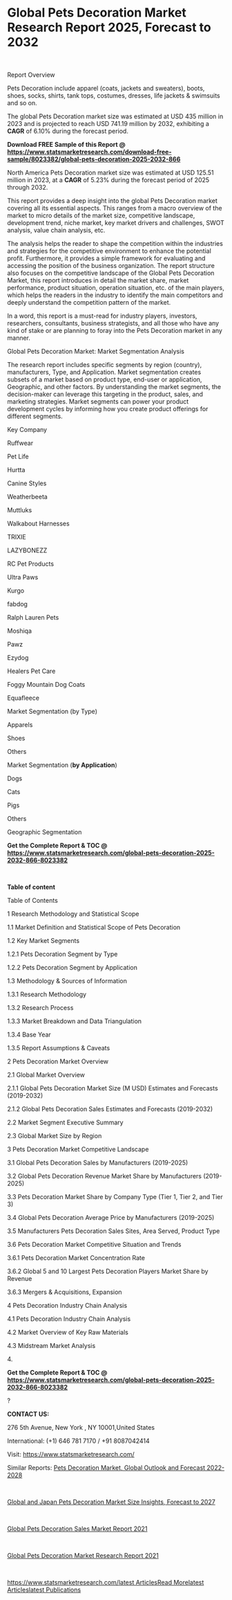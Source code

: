 <h1>Global Pets Decoration Market Research Report 2025, Forecast to 2032</h1><br/><p>Report Overview</p>
 
 
 
 <p>Pets Decoration include apparel (coats, jackets and sweaters), boots, shoes, socks, shirts, tank tops, costumes, dresses, life jackets & swimsuits and so on.</p>
 
 
 
 <p>The global Pets Decoration market size was estimated at USD 435 million in 2023 and is projected to reach USD 741.19 million by 2032, exhibiting a <strong>CAGR</strong> of 6.10% during the forecast period.</p>
 
 
 
 <p><strong>Download FREE Sample of this Report @ <a href="https://www.statsmarketresearch.com/download-free-sample/8023382/global-pets-decoration-2025-2032-866">https://www.statsmarketresearch.com/download-free-sample/8023382/global-pets-decoration-2025-2032-866</a></strong></p>
 
 
 
 <p>North America Pets Decoration market size was estimated at USD 125.51 million in 2023, at a <strong>CAGR</strong> of 5.23% during the forecast period of 2025 through 2032.</p>
 
 
 
 <p>This report provides a deep insight into the global Pets Decoration market covering all its essential aspects. This ranges from a macro overview of the market to micro details of the market size, competitive landscape, development trend, niche market, key market drivers and challenges, SWOT analysis, value chain analysis, etc.</p>
 
 
 
 <p>The analysis helps the reader to shape the competition within the industries and strategies for the competitive environment to enhance the potential profit. Furthermore, it provides a simple framework for evaluating and accessing the position of the business organization. The report structure also focuses on the competitive landscape of the Global Pets Decoration Market, this report introduces in detail the market share, market performance, product situation, operation situation, etc. of the main players, which helps the readers in the industry to identify the main competitors and deeply understand the competition pattern of the market.</p>
 
 
 
 <p>In a word, this report is a must-read for industry players, investors, researchers, consultants, business strategists, and all those who have any kind of stake or are planning to foray into the Pets Decoration market in any manner.</p>
 
 
 
 <p>Global Pets Decoration Market: Market Segmentation Analysis</p>
 
 
 
 <p>The research report includes specific segments by region (country), manufacturers, Type, and Application. Market segmentation creates subsets of a market based on product type, end-user or application, Geographic, and other factors. By understanding the market segments, the decision-maker can leverage this targeting in the product, sales, and marketing strategies. Market segments can power your product development cycles by informing how you create product offerings for different segments.</p>
 
 
 
 <p>Key Company</p>
 
 
 
 <p>Ruffwear</p>
 
 
 
 <p>Pet Life</p>
 
 
 
 <p>Hurtta</p>
 
 
 
 <p>Canine Styles</p>
 
 
 
 <p>Weatherbeeta</p>
 
 
 
 <p>Muttluks</p>
 
 
 
 <p>Walkabout Harnesses</p>
 
 
 
 <p>TRIXIE</p>
 
 
 
 <p>LAZYBONEZZ</p>
 
 
 
 <p>RC Pet Products</p>
 
 
 
 <p>Ultra Paws</p>
 
 
 
 <p>Kurgo</p>
 
 
 
 <p>fabdog</p>
 
 
 
 <p>Ralph Lauren Pets</p>
 
 
 
 <p>Moshiqa</p>
 
 
 
 <p>Pawz</p>
 
 
 
 <p>Ezydog</p>
 
 
 
 <p>Healers Pet Care</p>
 
 
 
 <p>Foggy Mountain Dog Coats</p>
 
 
 
 <p>Equafleece</p>
 
 
 
 <p>Market Segmentation (by Type)</p>
 
 
 
 <p>Apparels</p>
 
 
 
 <p>Shoes</p>
 
 
 
 <p>Others</p>
 
 
 
 <p>Market Segmentation (<strong>by Application</strong>)</p>
 
 
 
 <p>Dogs</p>
 
 
 
 <p>Cats</p>
 
 
 
 <p>Pigs</p>
 
 
 
 <p>Others</p>
 
 
 
 <p>Geographic Segmentation</p>
 
 
 
 <div><b>Get the Complete Report & TOC @ <a href="https://www.statsmarketresearch.com/global-pets-decoration-2025-2032-866-8023382">https://www.statsmarketresearch.com/global-pets-decoration-2025-2032-866-8023382</a></b></div>
 
 
 
 <p><br />
 
 <b>Table of content</b></p>
 
 
 
 <p>Table of Contents<br />
 
 1 Research Methodology and Statistical Scope<br />
 
 1.1 Market Definition and Statistical Scope of Pets Decoration<br />
 
 1.2 Key Market Segments<br />
 
 1.2.1 Pets Decoration Segment by Type<br />
 
 1.2.2 Pets Decoration Segment by Application<br />
 
 1.3 Methodology & Sources of Information<br />
 
 1.3.1 Research Methodology<br />
 
 1.3.2 Research Process<br />
 
 1.3.3 Market Breakdown and Data Triangulation<br />
 
 1.3.4 Base Year<br />
 
 1.3.5 Report Assumptions & Caveats<br />
 
 2 Pets Decoration Market Overview<br />
 
 2.1 Global Market Overview<br />
 
 2.1.1 Global Pets Decoration Market Size (M USD) Estimates and Forecasts (2019-2032)<br />
 
 2.1.2 Global Pets Decoration Sales Estimates and Forecasts (2019-2032)<br />
 
 2.2 Market Segment Executive Summary<br />
 
 2.3 Global Market Size by Region<br />
 
 3 Pets Decoration Market Competitive Landscape<br />
 
 3.1 Global Pets Decoration Sales by Manufacturers (2019-2025)<br />
 
 3.2 Global Pets Decoration Revenue Market Share by Manufacturers (2019-2025)<br />
 
 3.3 Pets Decoration Market Share by Company Type (Tier 1, Tier 2, and Tier 3)<br />
 
 3.4 Global Pets Decoration Average Price by Manufacturers (2019-2025)<br />
 
 3.5 Manufacturers Pets Decoration Sales Sites, Area Served, Product Type<br />
 
 3.6 Pets Decoration Market Competitive Situation and Trends<br />
 
 3.6.1 Pets Decoration Market Concentration Rate<br />
 
 3.6.2 Global 5 and 10 Largest Pets Decoration Players Market Share by Revenue<br />
 
 3.6.3 Mergers & Acquisitions, Expansion<br />
 
 4 Pets Decoration Industry Chain Analysis<br />
 
 4.1 Pets Decoration Industry Chain Analysis<br />
 
 4.2 Market Overview of Key Raw Materials<br />
 
 4.3 Midstream Market Analysis<br />
 
 4.</p>
 
 
 
 <div><b>Get the Complete Report & TOC @ <a href="https://www.statsmarketresearch.com/global-pets-decoration-2025-2032-866-8023382">https://www.statsmarketresearch.com/global-pets-decoration-2025-2032-866-8023382</a></b></div>
 
 
 
 <p>? </p>
 
 
 
 <p><b>CONTACT US:</b><br />
 
 276 5th Avenue, New York , NY 10001,United States<br />
 
 International: (+1) 646 781 7170 / +91 8087042414<br />
 
 Visit: <a href="https://www.statsmarketresearch.com/">https://www.statsmarketresearch.com/</a><br />
 
 Similar Reports: <a href="https://www.statsmarketresearch.com/global-pets-decoration-2025-2032-866-8023382">Pets Decoration Market, Global Outlook and Forecast 2022-2028</a><br />
 
 <br />
 
 <a href="https://www.statsmarketresearch.com/global-pets-decoration-2025-2032-866-8023382">Global and Japan Pets Decoration Market Size Insights, Forecast to 2027</a><br />
 
 <br />
 
 <a href="https://www.statsmarketresearch.com/global-pets-decoration-2025-2032-866-8023382">Global Pets Decoration Sales Market Report 2021</a><br />
 
 <br />
 
 <a href="https://www.statsmarketresearch.com/global-pets-decoration-2025-2032-866-8023382">Global Pets Decoration Market Research Report 2021</a><br />
 
 <br />
 
 <a href="https://gyeongbokgung.com">https://www.statsmarketresearch.com/</a><a href="https://hallyeomaritime.com">latest Articles</a><a href="https://jingwansa.com">Read More</a><a href="https://nguoiviet.jp/">latest Articles</a><a href="https://www.intelmarketresearch.com/">latest Publications</a></p>